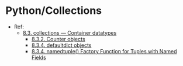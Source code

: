 # Python/Collections

* Ref:
  * [8.3. collections — Container datatypes](https://docs.python.org/3.6/library/collections.html)
    * [8.3.2. Counter objects](https://docs.python.org/3.6/library/collections.html#counter-objects)
    * [8.3.4. defaultdict objects](https://docs.python.org/3.6/library/collections.html#defaultdict-objectsi)
    * [8.3.4. namedtuple() Factory Function for Tuples with Named Fields](https://docs.python.org/2/library/collections.html#namedtuple-factory-function-for-tuples-with-named-fields)
